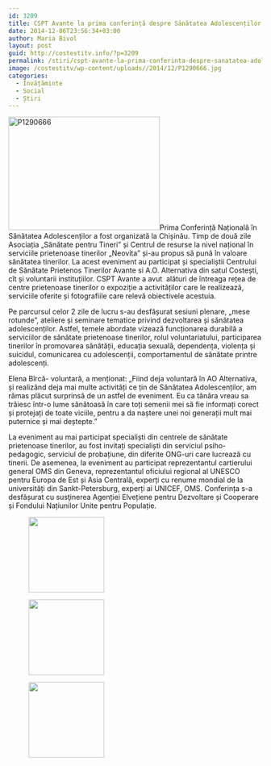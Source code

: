 ```yaml
---
id: 3209
title: CSPT Avante la prima conferință despre Sănătatea Adolescenților
date: 2014-12-06T23:56:34+03:00
author: Maria Bivol
layout: post
guid: http://costestitv.info/?p=3209
permalink: /stiri/cspt-avante-la-prima-conferinta-despre-sanatatea-adolescentilor/
image: /costestitv/wp-content/uploads//2014/12/P1290666.jpg
categories:
  - Învățăminte
  - Social
  - Știri
---
```

[<img class="alignleft size-medium wp-image-3210" src="/costestitv/wp-content/uploads//2014/12/P1290666-300x225.jpg" alt="P1290666" width="300" height="225" srcset="http://costestitv.ddev.local/costestitv/wp-content/uploads//2014/12/P1290666-300x225.jpg 300w, http://costestitv.ddev.local/costestitv/wp-content/uploads//2014/12/P1290666-45x35.jpg 45w, http://costestitv.ddev.local/costestitv/wp-content/uploads//2014/12/P1290666.jpg 1024w" sizes="(max-width: 300px) 100vw, 300px" />](/costestitv/wp-content/uploads//2014/12/P1290666.jpg)Prima Conferință Națională în Sănătatea Adolescenților a fost organizată la Chișinău. Timp de două zile Asociația „Sănătate pentru Tineri” și Centrul de resurse la nivel național în serviciile prietenoase tinerilor „Neovita” și-au propus să pună în valoare sănătatea tinerilor. La acest eveniment au participat și specialiștii Centrului de Sănătate Prietenos Tinerilor Avante si A.O. Alternativa din satul Costești, cît și voluntarii instituțiilor. CSPT Avante a avut  alături de întreaga rețea de centre prietenoase tinerilor o expoziție a activităților care le realizează, serviciile oferite și fotografiile care relevă obiectivele acestuia.

Pe parcursul celor 2 zile de lucru s-au desfășurat sesiuni plenare, „mese rotunde”, ateliere și seminare tematice privind dezvoltarea și sănătatea adolescenților. Astfel, temele abordate vizează funcționarea durabilă a serviciilor de sănătate prietenoase tinerilor, rolul voluntariatului, participarea tinerilor în promovarea sănătății, educația sexuală, dependența, violența și suicidul, comunicarea cu adolescenții, comportamentul de sănătate printre adolescenți.

Elena Bîrcă- voluntară, a menționat: &#8222;Fiind deja voluntară în AO Alternativa, și realizând deja mai multe activități ce țin de Sănătatea Adolescenților, am rămas plăcut surprinsă de un astfel de eveniment. Eu ca tânăra vreau sa trăiesc într-o lume sănătoasă în care toți semenii mei să fie informați corect și protejați de toate viciile, pentru a da naștere unei noi generații mult mai puternice și mai deștepte.&#8221;

La eveniment au mai participat specialiști din centrele de sănătate prietenoase tinerilor, au fost invitați specialiști din serviciul psiho-pedagogic, serviciul de probațiune, din diferite ONG-uri care lucrează cu tinerii. De asemenea, la eveniment au participat reprezentantul cartierului general OMS din Geneva, reprezentantul oficiului regional al UNESCO pentru Europa de Est și Asia Centrală, experți cu renume mondial de la universități din Sankt-Petersburg, experți ai UNICEF, OMS. Conferința s-a desfășurat cu susţinerea Agenției Elvețiene pentru Dezvoltare și Cooperare și Fondului Națiunilor Unite pentru Populație.

<div id='gallery-18' class='gallery galleryid-3209 gallery-columns-3 gallery-size-thumbnail'>
  <figure class='gallery-item'> 
  
  <div class='gallery-icon landscape'>
    <a href='http://costestitv.ddev.local/stiri/cspt-avante-la-prima-conferinta-despre-sanatatea-adolescentilor/attachment/concluzie-problema-sanatatii-adolescentilor-trebuie-abordata-sistemic/'><img width="150" height="150" src="http://costestitv.ddev.local/costestitv/wp-content/uploads//2014/12/concluzie-problema-sanatatii-adolescentilor-trebuie-abordata-sistemic-150x150.jpg" class="attachment-thumbnail size-thumbnail" alt="" /></a>
  </div></figure><figure class='gallery-item'> 
  
  <div class='gallery-icon landscape'>
    <a href='http://costestitv.ddev.local/stiri/cspt-avante-la-prima-conferinta-despre-sanatatea-adolescentilor/attachment/p1290686/'><img width="150" height="150" src="http://costestitv.ddev.local/costestitv/wp-content/uploads//2014/12/P1290686-150x150.jpg" class="attachment-thumbnail size-thumbnail" alt="" /></a>
  </div></figure><figure class='gallery-item'> 
  
  <div class='gallery-icon landscape'>
    <a href='http://costestitv.ddev.local/stiri/cspt-avante-la-prima-conferinta-despre-sanatatea-adolescentilor/attachment/p1290712/'><img width="150" height="150" src="http://costestitv.ddev.local/costestitv/wp-content/uploads//2014/12/P1290712-150x150.jpg" class="attachment-thumbnail size-thumbnail" alt="" /></a>
  </div></figure>
</div>